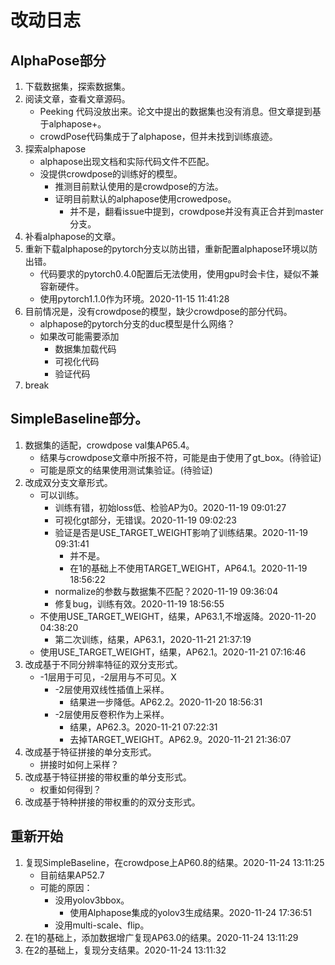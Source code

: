 # 改动日志
## AlphaPose部分
1. 下载数据集，探索数据集。
2. 阅读文章，查看文章源码。
    - Peeking 代码没放出来。论文中提出的数据集也没有消息。但文章提到基于alphapose+。  
	- crowdPose代码集成于了alphapose，但并未找到训练痕迹。
3. 探索alphapose
	- alphapose出现文档和实际代码文件不匹配。
	- 没提供crowdpose的训练好的模型。
		- 推测目前默认使用的是crowdpose的方法。
		- 证明目前默认的alphapose使用crowedpose。
		    - 并不是，翻看issue中提到，crowdpose并没有真正合并到master分支。
4. 补看alphapose的文章。
5. 重新下载alphapose的pytorch分支以防出错，重新配置alphapose环境以防出错。
	- 代码要求的pytorch0.4.0配置后无法使用，使用gpu时会卡住，疑似不兼容新硬件。
	- 使用pytorch1.1.0作为环境。2020-11-15 11:41:28
6. 目前情况是，没有crowdpose的模型，缺少crowdpose的部分代码。
	- alphapose的pytorch分支的duc模型是什么网络？
	- 如果改可能需要添加
		- 数据集加载代码
		- 可视化代码
		- 验证代码
7. break
## SimpleBaseline部分。

1. 数据集的适配，crowdpose val集AP65.4。
	- 结果与crowdpose文章中所报不符，可能是由于使用了gt_box。(待验证)
	- 可能是原文的结果使用测试集验证。(待验证)
2. 改成双分支文章形式。
	- 可以训练。
		- 训练有错，初始loss低、检验AP为0。2020-11-19 09:01:27
		- 可视化gt部分，无错误。2020-11-19 09:02:23
		- 验证是否是USE_TARGET_WEIGHT影响了训练结果。2020-11-19 09:31:41
			- 并不是。
			- 在1的基础上不使用TARGET_WEIGHT，AP64.1。2020-11-19 18:56:22
		- normalize的参数与数据集不匹配？2020-11-19 09:36:04
		- 修复bug，训练有效。2020-11-19 18:56:55
	- 不使用USE_TARGET_WEIGHT，结果，AP63.1,不增返降。2020-11-20 04:38:20
		- 第二次训练，结果，AP63.1，2020-11-21 21:37:19
	- 使用USE_TARGET_WEIGHT，结果，AP62.1。2020-11-21 07:16:46
3. 改成基于不同分辨率特征的双分支形式。
	- -1层用于可见，-2层用与不可见。X
		- -2层使用双线性插值上采样。
			- 结果进一步降低。AP62.2。2020-11-20 18:56:31
		- -2层使用反卷积作为上采样。
			- 结果，AP62.3。2020-11-21 07:22:31
			- 去掉TARGET_WEIGHT。AP62.9。2020-11-21 21:36:07
4. 改成基于特征拼接的单分支形式。
	- 拼接时如何上采样？
5. 改成基于特征拼接的带权重的单分支形式。
	- 权重如何得到？
6. 改成基于特种拼接的带权重的的双分支形式。

## 重新开始
1. 复现SimpleBaseline，在crowdpose上AP60.8的结果。2020-11-24 13:11:25
	- 目前结果AP52.7
	- 可能的原因：
		- 没用yolov3bbox。
			- 使用Alphapose集成的yolov3生成结果。2020-11-24 17:36:51
		- 没用multi-scale、flip。
2. 在1的基础上，添加数据增广复现AP63.0的结果。2020-11-24 13:11:29
3. 在2的基础上，复现分支结果。2020-11-24 13:11:32
